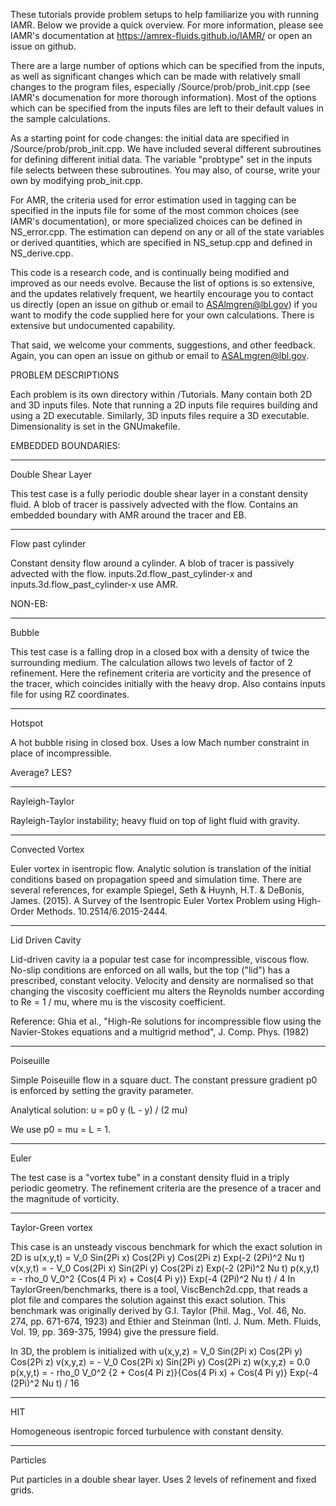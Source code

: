 These tutorials provide problem setups to help familiarize you with running
IAMR. Below we provide a quick overview. For more information,
please see IAMR's documentation at https://amrex-fluids.github.io/IAMR/
or open an issue on github.

There are a large number of options which can be specified from the inputs,
as well as significant changes which can be made with relatively small
changes to the program files, especially /Source/prob/prob_init.cpp
(see IAMR's documenation for more thorough information).
Most of the options which can be specified from the
inputs files are left to their default values in the sample calculations.

As a starting point for code changes: the initial data are specified
in /Source/prob/prob_init.cpp.  We have included several different
subroutines for defining different initial data.  The variable "probtype"
set in the inputs file selects between these subroutines.  You may also,
of course, write your own by modifying prob_init.cpp.

For AMR, the criteria used for error estimation used in tagging can be
specified in the inputs file for some of the most common choices
(see IAMR's documentation), or more specialized
choices can be defined in NS_error.cpp. The estimation can depend on any or
all of the state variables or derived quantities, which are specified in
NS_setup.cpp and defined in NS_derive.cpp.

This code is a research code, and is continually being modified and
improved  as our needs evolve.  Because the list of options is so
extensive, and the updates relatively frequent, we heartily encourage
you to contact us directly (open an issue on github or email to
ASAlmgren@lbl.gov) if you want to modify the code supplied here for your
own calculations.  There is extensive but undocumented capability.

That said, we welcome your comments, suggestions, and other feedback.
Again, you can open an issue on github or email to ASALmgren@lbl.gov.


PROBLEM DESCRIPTIONS

Each problem is its own directory within /Tutorials. Many contain both 2D
and 3D inputs files. Note that running a 2D inputs file requires building
and using a 2D executable. Similarly, 3D inputs files require a 3D executable.
Dimensionality is set in the GNUmakefile.


EMBEDDED BOUNDARIES:

**************************
Double Shear Layer

This test case is a fully periodic double shear layer in a constant
density fluid. A blob of tracer is passively advected with the flow.
Contains an embedded boundary with AMR around the tracer and EB.


**************************
Flow past cylinder

Constant density flow around a cylinder. A blob of tracer is passively
advected with the flow.
inputs.2d.flow_past_cylinder-x and inputs.3d.flow_past_cylinder-x use AMR.


NON-EB:

**************************
Bubble

This test case is a falling drop in a closed box with a density of
twice the surrounding medium.  The calculation allows two levels of factor
of 2 refinement. Here the refinement criteria are vorticity and the
presence of the tracer, which coincides initially with the heavy drop.
Also contains inputs file for using RZ coordinates.


**************************
Hotspot

A hot bubble rising in closed box. Uses a low Mach number constraint
in place of incompressible.

Average? LES?


**************************
Rayleigh-Taylor

Rayleigh-Taylor instability; heavy fluid on top of light fluid with gravity.


**************************
Convected Vortex

Euler vortex in isentropic flow. Analytic solution is translation of the
initial conditions based on propagation speed and simulation time.
There are several references, for example
Spiegel, Seth & Huynh, H.T. & DeBonis, James. (2015). A Survey of the Isentropic Euler Vortex Problem using High-Order Methods. 10.2514/6.2015-2444.


**************************
Lid Driven Cavity

Lid-driven cavity ia a popular test case for incompressible, viscous flow.
No-slip conditions are enforced on all walls, but the top ("lid") has a
prescribed, constant velocity. Velocity and density are normalised so that
changing the viscosity coefficient mu alters the Reynolds number according to
        Re = 1 / mu,
where mu is the viscosity coefficient.

Reference: Ghia et al., "High-Re solutions for incompressible flow using the
Navier-Stokes equations and a multigrid method", J. Comp. Phys. (1982)


**************************
Poiseuille

Simple Poiseuille flow in a square duct. The constant pressure gradient p0 is
enforced by setting the gravity parameter.

Analytical solution:
        u = p0 y (L - y) / (2 mu)

We use p0 = mu = L = 1.


**************************
Euler

The test case is a "vortex tube" in a constant density fluid
in a triply periodic geometry.  The refinement criteria are the
presence of a tracer and the magnitude of vorticity.


**************************
Taylor-Green vortex

This case is an unsteady viscous benchmark for which the
exact solution in 2D is
    u(x,y,t) =   V_0 Sin(2Pi x) Cos(2Pi y) Cos(2Pi z) Exp(-2 (2Pi)^2 Nu t)
    v(x,y,t) = - V_0 Cos(2Pi x) Sin(2Pi y) Cos(2Pi z) Exp(-2 (2Pi)^2 Nu t)
    p(x,y,t) = - rho_0 V_0^2 {Cos(4 Pi x) + Cos(4 Pi y)} Exp(-4 (2Pi)^2 Nu t) / 4
In TaylorGreen/benchmarks, there is a tool, ViscBench2d.cpp, that reads a
plot file and compares the solution against this exact solution.
This benchmark was originally derived by G.I. Taylor (Phil. Mag.,
Vol. 46, No. 274, pp. 671-674, 1923) and Ethier and Steinman
(Intl. J. Num. Meth. Fluids, Vol. 19, pp. 369-375, 1994) give
the pressure field.

In 3D, the problem is initialized with
    u(x,y,z) =   V_0 Sin(2Pi x) Cos(2Pi y) Cos(2Pi z)
    v(x,y,z) = - V_0 Cos(2Pi x) Sin(2Pi y) Cos(2Pi z)
    w(x,y,z) =   0.0
    p(x,y,t) = - rho_0 V_0^2 {2 + Cos(4 Pi z)}{Cos(4 Pi x) + Cos(4 Pi y)} Exp(-4 (2Pi)^2 Nu t) / 16


**************************
HIT

Homogeneous isentropic forced turbulence with constant density.


**************************
Particles

Put particles in a double shear layer. Uses 2 levels of refinement
and fixed grids.


